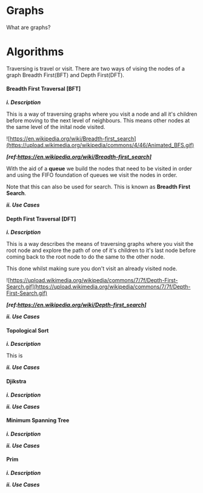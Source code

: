 # Graphs

What are graphs?


# Algorithms

Traversing is travel or visit. There are two ways of vising the nodes
of a graph Breadth First(BFT) and Depth First(DFT).

#### Breadth First Traversal [BFT]

***i. Description***

This is a way of traversing graphs where you visit a node and all it's children before moving
to the next level of neighbours. This means other nodes at the same level of the inital node visited.


![https://en.wikipedia.org/wiki/Breadth-first_search](https://upload.wikimedia.org/wikipedia/commons/4/46/Animated_BFS.gif)

***[ref:https://en.wikipedia.org/wiki/Breadth-first_search]***

With the aid of a **queue** we build the nodes that need to be visited in order and using the FIFO foundation of queues
we visit the nodes in order.

Note that this can also be used for search. This is known as **Breadth First Search**.


***ii. Use Cases***




#### Depth First Traversal [DFT]

***i. Description***

This is a way describes the means of traversing graphs where you visit the root node and explore the path of one of it's children
to it's last node before coming back to the root node to do the same to the other node.

This done whilst making sure you don't visit an already visited node.


![https://upload.wikimedia.org/wikipedia/commons/7/7f/Depth-First-Search.gif](https://upload.wikimedia.org/wikipedia/commons/7/7f/Depth-First-Search.gif)

***[ref:https://en.wikipedia.org/wiki/Depth-first_search]***

***ii. Use Cases***

#### Topological Sort

***i. Description***

This is

***ii. Use Cases***


#### Djikstra

***i. Description***

***ii. Use Cases***

#### Minimum Spanning Tree

***i. Description***

***ii. Use Cases***


#### Prim

***i. Description***

***ii. Use Cases***

